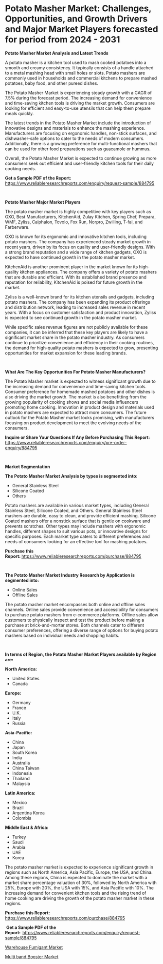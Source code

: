 <p><h1>Potato Masher Market: Challenges, Opportunities, and Growth Drivers and Major Market Players forecasted for period from 2024 - 2031</h1></p><p><strong>Potato Masher Market Analysis and Latest Trends</strong></p>
<p><p>A potato masher is a kitchen tool used to mash cooked potatoes into a smooth and creamy consistency. It typically consists of a handle attached to a metal mashing head with small holes or slots. Potato mashers are commonly used in households and commercial kitchens to prepare mashed potatoes, baby food, and other pureed dishes.</p><p>The Potato Masher Market is experiencing steady growth with a CAGR of 7.5% during the forecast period. The increasing demand for convenience and time-saving kitchen tools is driving the market growth. Consumers are looking for efficient and easy-to-use utensils that can help them prepare meals quickly.</p><p>The latest trends in the Potato Masher Market include the introduction of innovative designs and materials to enhance the mashing experience. Manufacturers are focusing on ergonomic handles, non-stick surfaces, and dishwasher-safe options to cater to the needs of modern consumers. Additionally, there is a growing preference for multi-functional mashers that can be used for other food preparations such as guacamole or hummus.</p><p>Overall, the Potato Masher Market is expected to continue growing as more consumers seek out efficient and user-friendly kitchen tools for their daily cooking needs.</p></p>
<p><strong>Get a Sample PDF of the Report:&nbsp;</strong> <a href="https://www.reliableresearchreports.com/enquiry/request-sample/884795">https://www.reliableresearchreports.com/enquiry/request-sample/884795</a></p>
<p>&nbsp;</p>
<p><strong>Potato Masher Major Market Players</strong></p>
<p><p>The potato masher market is highly competitive with key players such as OXO, Best Manufacturers, KitchenAid, Zulay Kitchen, Spring Chef, Prepara, WMF, Zyliss, Calphalon, Tovolo, Fox Run, Norpro, Zwilling, T-fal, and Farberware. </p><p>OXO is known for its ergonomic and innovative kitchen tools, including potato mashers. The company has experienced steady market growth in recent years, driven by its focus on quality and user-friendly designs. With a strong brand reputation and a wide range of kitchen gadgets, OXO is expected to have continued growth in the potato masher market.</p><p>KitchenAid is another prominent player in the market known for its high-quality kitchen appliances. The company offers a variety of potato mashers that are durable and efficient. With its established brand presence and reputation for reliability, KitchenAid is poised for future growth in the market.</p><p>Zyliss is a well-known brand for its kitchen utensils and gadgets, including potato mashers. The company has been expanding its product offerings and distribution network, leading to increased sales revenue in recent years. With a focus on customer satisfaction and product innovation, Zyliss is expected to see continued growth in the potato masher market.</p><p>While specific sales revenue figures are not publicly available for these companies, it can be inferred that these key players are likely to have a significant market share in the potato masher industry. As consumers continue to prioritize convenience and efficiency in their cooking routines, the demand for high-quality potato mashers is expected to grow, presenting opportunities for market expansion for these leading brands.</p></p>
<p>&nbsp;</p>
<p><strong>What Are The Key Opportunities For Potato Masher Manufacturers?</strong></p>
<p><p>The Potato Masher market is expected to witness significant growth due to the increasing demand for convenience and time-saving kitchen tools. Consumer preference for homemade mashed potatoes and other dishes is also driving the market growth. The market is also benefitting from the growing popularity of cooking shows and social media influencers promoting home cooking. Innovation in product design and materials used in potato mashers are expected to attract more consumers. The future outlook for the Potato Masher market looks promising, with manufacturers focusing on product development to meet the evolving needs of the consumers.</p></p>
<p><strong>Inquire or Share Your Questions If Any Before Purchasing This Report:</strong> <a href="https://www.reliableresearchreports.com/enquiry/pre-order-enquiry/884795">https://www.reliableresearchreports.com/enquiry/pre-order-enquiry/884795</a></p>
<p>&nbsp;</p>
<p><strong>Market Segmentation</strong></p>
<p><strong>The Potato Masher Market Analysis by types is segmented into:</strong></p>
<p><ul><li>General Stainless Steel</li><li>Silicone Coated</li><li>Others</li></ul></p>
<p><p>Potato mashers are available in various market types, including General Stainless Steel, Silicone Coated, and Others. General Stainless Steel mashers are durable, easy to clean, and provide efficient mashing. Silicone Coated mashers offer a nonstick surface that is gentle on cookware and prevents scratches. Other types may include mashers with ergonomic handles, different shapes to suit various pots, or innovative designs for specific purposes. Each market type caters to different preferences and needs of consumers looking for an effective tool for mashing potatoes.</p></p>
<p><strong>Purchase this Report:&nbsp;</strong><a href="https://www.reliableresearchreports.com/purchase/884795">https://www.reliableresearchreports.com/purchase/884795</a></p>
<p>&nbsp;</p>
<p><strong>The Potato Masher Market Industry Research by Application is segmented into:</strong></p>
<p><ul><li>Online Sales</li><li>Offline Sales</li></ul></p>
<p><p>The potato masher market encompasses both online and offline sales channels. Online sales provide convenience and accessibility for consumers to purchase potato mashers from e-commerce platforms. Offline sales allow customers to physically inspect and test the product before making a purchase at brick-and-mortar stores. Both channels cater to different consumer preferences, offering a diverse range of options for buying potato mashers based on individual needs and shopping habits.</p></p>
<p>&nbsp;</p>
<p><strong>In terms of Region, the Potato Masher Market Players available by Region are:</strong></p>
<p>
    <p> <strong> North America: </strong>
        <ul>
            <li>United States</li>
            <li>Canada</li>
        </ul>
        </p> 
    <p> <strong> Europe: </strong>
        <ul>
            <li>Germany</li>
            <li>France</li>
            <li>U.K.</li>
            <li>Italy</li>
            <li>Russia</li>
        </ul>
        </p> 
    <p> <strong> Asia-Pacific: </strong>
        <ul>
            <li>China</li>
            <li>Japan</li>
            <li>South Korea</li>
            <li>India</li>
            <li>Australia</li>
            <li>China Taiwan</li>
            <li>Indonesia</li>
            <li>Thailand</li>
            <li>Malaysia</li>
        </ul>
        </p> 
    <p> <strong> Latin America: </strong>
        <ul>
            <li>Mexico</li>
            <li>Brazil</li>
            <li>Argentina Korea</li>
            <li>Colombia</li>
        </ul>
        </p> 
    <p> <strong> Middle East & Africa: </strong>
        <ul>
            <li>Turkey</li>
            <li>Saudi</li>
            <li>Arabia</li>
            <li>UAE</li>
            <li>Korea</li>
        </ul>
    </p>
    </p>
<p><p>The potato masher market is expected to experience significant growth in regions such as North America, Asia Pacific, Europe, the USA, and China. Among these regions, China is expected to dominate the market with a market share percentage valuation of 30%, followed by North America with 25%, Europe with 20%, the USA with 15%, and Asia Pacific with 10%. The increasing demand for convenient kitchen tools and the rising trend of home cooking are driving the growth of the potato masher market in these regions.</p></p>
<p><strong>Purchase this Report: </strong><a href="https://www.reliableresearchreports.com/purchase/884795">https://www.reliableresearchreports.com/purchase/884795</a></p>
<p>&nbsp;<strong>Get a Sample PDF of the Report:&nbsp;&nbsp;</strong><a href="https://www.reliableresearchreports.com/enquiry/request-sample/884795">https://www.reliableresearchreports.com/enquiry/request-sample/884795</a></p>
<p><strong></strong></p>
<p><p><a href="https://forested-sushi-9b0.notion.site/Warehouse-Fumigant-Market-Size-Growth-and-Forecast-from-2024-2031-399f4b692d3644379ac34deac4d4ebbd">Warehouse Fumigant Market</a></p><p><a href="https://view.publitas.com/reportprime-1/multi-band-booster-market-a-comprehensive-report-of-its-market-share-growth-trends-2024-2031/">Multi band Booster Market</a></p></p>
